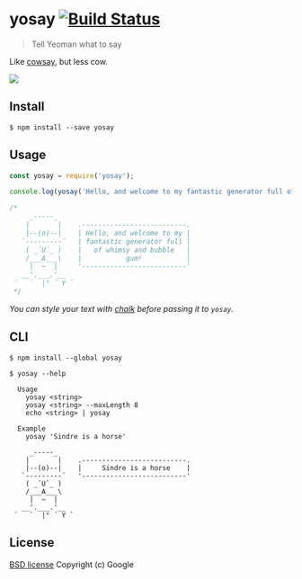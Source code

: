 # yosay [![Build Status](https://travis-ci.org/yeoman/yosay.svg?branch=master)](https://travis-ci.org/yeoman/yosay)

> Tell Yeoman what to say

Like [cowsay](http://en.wikipedia.org/wiki/Cowsay), but less cow.

![](screenshot.png)


## Install

```
$ npm install --save yosay
```


## Usage

```js
const yosay = require('yosay');

console.log(yosay('Hello, and welcome to my fantastic generator full of whimsy and bubble gum!'));

/*
     _-----_
    |       |    .--------------------------.
    |--(o)--|    | Hello, and welcome to my |
   `---------´   | fantastic generator full |
    ( _´U`_ )    |   of whimsy and bubble   |
    /___A___\    |           gum!           |
     |  ~  |     '--------------------------'
   __'.___.'__
 ´   `  |° ´ Y `
 */
```

*You can style your text with [chalk](https://github.com/sindresorhus/chalk) before passing it to `yosay`.*


## CLI

```
$ npm install --global yosay
```

```
$ yosay --help

  Usage
    yosay <string>
    yosay <string> --maxLength 8
    echo <string> | yosay

  Example
    yosay 'Sindre is a horse'

     _-----_
    |       |    .--------------------------.
    |--(o)--|    |     Sindre is a horse    |
   `---------´   '--------------------------'
    ( _´U`_ )
    /___A___\
     |  ~  |
   __'.___.'__
 ´   `  |° ´ Y `
```


## License

[BSD license](http://opensource.org/licenses/bsd-license.php)
Copyright (c) Google
